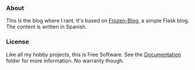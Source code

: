 
### About

This is the blog where I rant. It's based on [Frozen-Blog][], a simple
Flask blog. The content is written in Spanish.

[Frozen-Blog]: https://github.com/Beluki/Frozen-Blog

### License

Like all my hobby projects, this is Free Software. See the [Documentation][]
folder for more information. No warranty though.

[Documentation]: https://github.com/Beluki/beluki.github.io/tree/master/Documentation

